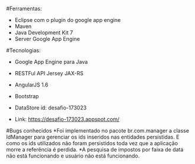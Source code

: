 #Ferramentas:
- Eclipse com o plugin do google app engine
- Maven
- Java Development Kit 7
- Server Google App Engine 


#Tecnologias: 
- Google App Engine para Java
- RESTFul API Jersey JAX-RS
- AngularJS 1.6
- Bootstrap


- DataStore id: desafio-173023
- Link: https://desafio-173023.appspot.com/

#Bugs conhecidos
*Foi implementado no pacote br.com.manager a classe IdManager para gerenciar os ids inseridos nas entidades persistidas.
E como os ids utilizados não foram persistidos toda vez que a aplicação morre a referência é perdida.
*A pesquisa de impostos por faixa de data não está funcionando e usuário não está funcionando.
